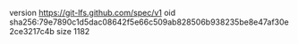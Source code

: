 version https://git-lfs.github.com/spec/v1
oid sha256:79e7890c1d5dac08642f5e66c509ab828506b938235be8e47af30e2ce3217c4b
size 1182
